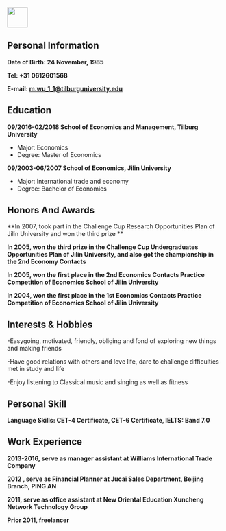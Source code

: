 <img src="https://lh6.googleusercontent.com/5CVOS7PaJ6vzjr3-E9YR7W3e2McmwA9uzQW7Qi5SnTMoK4ul9WVBDdj0i1GHL4zG4MSkeJvHVSEpRZw=w1366-h638-rw" width="48">


## Personal Information                                                                                                               
**Date of Birth: 24 November, 1985**

**Tel: +31 0612601568**

**E-mail: m.wu_1_1@tilburguniversity.edu**  

## Education
**09/2016-02/2018    School of Economics and Management, Tilburg University**
- Major: Economics                        
- Degree: Master of Economics
                                                                                   
**09/2003-06/2007    School of Economics, Jilin University**
- Major: International trade and economy             
- Degree: Bachelor of Economics

## Honors And Awards

**In 2007, took part in the Challenge Cup Research Opportunities Plan of Jilin University and won the third prize **

**In 2005, won the third prize in the Challenge Cup Undergraduates Opportunities Plan of Jilin University, and also got the championship in the 2nd Economy Contacts**

**In 2005, won the first place in the 2nd Economics Contacts Practice Competition of Economics School of Jilin University** 

**In 2004, won the first place in the 1st Economics Contacts Practice Competition of Economics School of Jilin University** 

                                                                                                                                                                                                                                                                                                                               
## Interests & Hobbies
 	
-Easygoing, motivated, friendly, obliging and fond of exploring new things and making friends 

-Have good relations with others and love life, dare to challenge difficulties met in study and life 

-Enjoy listening to Classical music and singing as well as fitness 




## Personal  Skill  
**Language Skills: CET-4 Certificate, CET-6 Certificate, IELTS: Band 7.0**


## Work Experience
**2013-2016, serve as manager assistant at Williams International Trade Company**

**2012 , serve as Financial Planner at Jucai Sales Department, Beijing Branch, PING AN**

**2011, serve as office assistant at New Oriental Education Xuncheng Network Technology Group**

**Prior 2011, freelancer**
